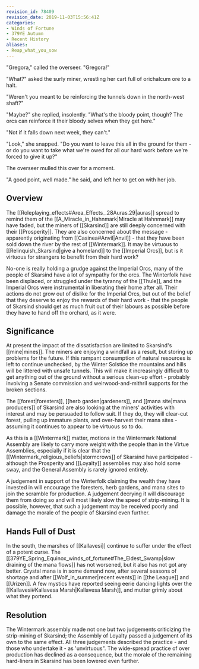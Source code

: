 ```yaml
---
revision_id: 78409
revision_date: 2019-11-03T15:56:41Z
categories:
- Winds of Fortune
- 379YE Autumn
- Recent History
aliases:
- Reap_what_you_sow
---
```



"Gregora," called the overseer. "Gregora!"

"What?" asked the surly miner, wrestling her cart full of orichalcum ore to a halt.

"Weren't you meant to be reinforcing the tunnels down in the north-west shaft?"

"Maybe?" she replied, insolently. "What's the bloody point, though? The orcs can reinforce it their bloody selves when they get here."

"Not if it falls down next week, they can't."

"Look," she snapped. "Do you want to leave this all in the ground for them - or do you want to take what we're owed for all our hard work before we're forced to give it up?"

The overseer mulled this over for a moment.

"A good point, well made." he said, and left her to get on with her job.
## Overview
The [[Roleplaying_effects#Area_Effects_.28Auras.29|auras]] spread to remind them of the [[A_Miracle_in_Hahnmark|Miracle at Hahnmark]] may have faded, but the miners of [[Skarsind]] are still deeply concerned with their [[Prosperity]]. They are also concerned about the message - apparently originating from [[Casinea#Anvil|Anvil]] - that they have been sold down the river by the rest of [[Wintermark]]. It may be virtuous to [[Relinquish_Skarsind|give a homeland]] to the [[Imperial Orcs]], but is it virtuous for strangers to benefit from their hard work?

No-one is really holding a grudge against the Imperial Orcs, many of the people of Skarsind have a lot of sympathy for the orcs. The Winterfolk have been displaced, or struggled under the tyranny of the [[Thule]], and the Imperial Orcs were instrumental in liberating their home after all. Their actions do not grow out of dislike for the Imperial Orcs, but out of the belief that they deserve to enjoy the rewards of their hard work - that the people of Skarsind should get as much fruit out of their labours as possible before they have to hand off the orchard, as it were.

## Significance
At present the impact of the dissatisfaction are limited to Skarsind's [[mine|mines]]. The miners are enjoying a windfall as a result, but storing up problems for the future. If this rampant consumption of natural resources is left to continue unchecked, by the Winter Solstice the mountains and hills will be littered with unsafe tunnels.  This will make it increasingly difficult to get anything out of the ground without a serious clean-up effort - probably involving a Senate commission and weirwood-and-mithril supports for the broken sections.

The [[forest|foresters]], [[herb garden|gardeners]], and [[mana site|mana producers]] of Skarsind are also looking at the miners' activities with interest and may be persuaded to follow suit. If they do, they will clear-cut forest, pulling up immature plants, and over-harvest their mana sites - assuming it continues to appear to be virtuous so to do. 

As this is a [[Wintermark]] matter, motions in the Wintermark National Assembly are likely to carry more weight with the people than in the Virtue Assemblies, especially if it is clear that the [[Wintermark_religious_beliefs|stormcrows]] of Skarsind have participated - although the Prosperity and [[Loyalty]] assemblies may also hold some sway, and the General Assembly is rarely ignored entirely.

A judgement in support of the Winterfolk claiming the wealth they have invested in will encourage the foresters, herb gardens, and mana sites to join the scramble for production. A judgement decrying it will discourage them from doing so and will most likely slow the speed of strip-mining. It is possible, however, that such a judgement may be received poorly and damage the morale of the people of Skarsind even further.

## Hands Full of Dust
In the south, the marshes of [[Kallavesi]] continue to suffer under the effect of a potent curse. The [[379YE_Spring_Equinox_winds_of_fortune#The_Eldest_Swamp|slow draining of the mana flows]] has not worsened, but it also has not got any better. Crystal mana is in some demand now, after several seasons of shortage and after [[Wolf_in_summer|recent events]] in [[the League]] and [[Urizen]]. A few mystics have reported seeing eerie dancing lights over the [[Kallavesi#Kallavesa Marsh|Kallavesa Marsh]], and mutter grimly about what they portend.

## Resolution
The Wintermark assembly made not one but two judgements criticizing the strip-mining of Skarsind; the Assembly of Loyalty passed a judgement of its own to the same effect. All three judgements described the practice - and those who undertake it - as 'unvirtuous". The wide-spread practice of over production has declined as a consequence, but the morale of the remaining hard-liners in Skarsind has been lowered even further.